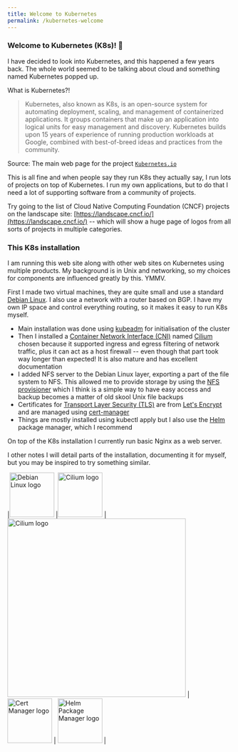 ```yaml
---
title: Welcome to Kubernetes
permalink: /kubernetes-welcome
---
```


### Welcome to Kubernetes (K8s)! 🌿

I have decided to look into Kubernetes, and this happened a few years back. The whole world seemed to be talking about cloud and something named Kubernetes popped up.

What is Kubernetes?!


> Kubernetes, also known as K8s, is an open-source system for automating deployment, scaling, and management of containerized applications.
> It groups containers that make up an application into logical units for easy management and discovery. Kubernetes builds upon 15 years of experience of running production workloads at Google, combined with best-of-breed ideas and practices from the community.

Source:
The main web page for the project [`Kubernetes.io`](https://kubernetes.io/)

This is all fine and when people say they run K8s they actually say, I run lots of projects on top of Kubernetes. I run my own applications, but to do that I need a lot of supporting software from a community of projects.

Try going to the list of Cloud Native Computing Foundation (CNCF) projects on the landscape site:
[https://landscape.cncf.io/](https://landscape.cncf.io/) -- which will show a huge page of logos from all sorts of projects in multiple categories.

### This K8s installation

I am running this web site along with other web sites on Kubernetes using multiple products. My background is in Unix and networking, so my choices for components are influenced greatly by this. YMMV.

First I made two virtual machines, they are quite small and use a standard [Debian Linux](https://www.debian.org/). I also use a network with a router based on BGP. I have my own IP space and control everything routing, so it makes it easy to run K8s myself.

* Main installation was done using [kubeadm](https://kubernetes.io/docs/reference/setup-tools/kubeadm/) for initialisation of the cluster
* Then I installed a [Container Network Interface (CNI)](https://kubernetes.io/docs/concepts/extend-kubernetes/compute-storage-net/network-plugins/) named  [Cilium](https://cilium.io/) chosen because it supported ingress and egress filtering of network traffic, plus it can act as a host firewall -- even though that part took way longer than expected! It is also mature and has excellent documentation
* I added NFS server to the Debian Linux layer, exporting a part of the file system to NFS. This allowed me to provide storage by using the [NFS provisioner](https://github.com/kubernetes-sigs/nfs-subdir-external-provisioner/) which I think is a simple way to have easy access and backup becomes a matter of old skool Unix file backups
* Certificates for [Transport Layer Security (TLS)](https://en.wikipedia.org/wiki/Transport_Layer_Security) are from [Let's Encrypt](https://letsencrypt.org/) and are managed using [cert-manager](https://cert-manager.io/)
* Things are mostly installed using kubectl apply but I also use the [Helm](https://helm.sh/) package manager, which I recommend

On top of the K8s installation I currently run basic Nginx as a web server.

I other notes I will detail parts of the installation, documenting it for myself, but you may be inspired to try something similar.

|[<img width=100px alt="Debian Linux logo" src="{{ site.baseurl }}/assets/debian-logo.png"/>](https://www.debian.org/) |[<img width=100px alt="Cilium logo" src="{{ site.baseurl }}/assets/kubeadm-stacked-color.png"/>](https://kubernetes.io/docs/reference/setup-tools/kubeadm/) |[<img width=400px alt="Cilium logo" src="{{ site.baseurl }}/assets/cillium-logo.svg"/>](https://cilium.io/) | [<img width=100px alt="Cert Manager logo" src="{{ site.baseurl }}/assets/cert-manager-logo.svg"/>](https://cert-manager.io/) |  [<img width=100px alt="Helm Package Manager logo" src="{{ site.baseurl }}/assets/helm.svg"/>](https://helm.sh/) |
